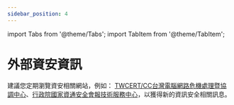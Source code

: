 ```yaml
---
sidebar_position: 4
---
```


import Tabs from '@theme/Tabs';
import TabItem from '@theme/TabItem';

# 外部資安資訊

建議您定期瀏覽資安相關網站，例如： [TWCERT/CC台灣電腦網路危機處理暨協調中心](https://www.twcert.org.tw)、[行政院國家資通安全會報技術服務中心](https://www.nccst.nat.gov.tw/)，以獲得新的資訊安全相關訊息。
